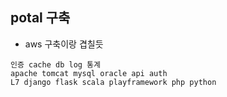
## potal 구축
- aws 구축이랑 겹칠듯
```
인증 cache db log 통계
apache tomcat mysql oracle api auth
L7 django flask scala playframework php python

```